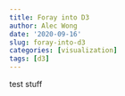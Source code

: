 ```yaml
---
title: Foray into D3
author: Alec Wong
date: '2020-09-16'
slug: foray-into-d3
categories: [visualization]
tags: [d3]
---
```


test stuff